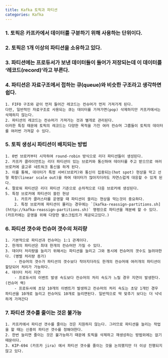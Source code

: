 ```yaml
---
title: Kafka 토픽과 파티션
categories: Kafka
---
```


### 1. 토픽은 카프카에서 데이터를 구분하기 위해 사용하는 단위이다.
### 2. 토픽은 1개 이상의 파티션을 소유하고 있다. 
### 3. 파티션에는 프로듀서가 보낸 데이터들이 들어가 저장되는데 이 데이터를 ‘레코드(record)’라고 부른다.
### 4. 파티션은 자료구조에서 접하는 큐(queue)와 비슷한 구조라고 생각하면 쉽다.
    1. FIFO 구조와 같이 먼저 들어간 레코드는 컨슈머가 먼저 가져가게 된다.
    다만, 일반적인 자료구조로 사용되는 큐는 데이터를 가져가면(pop) 삭제하지만 카프카에서는 삭제하지 않는다.
    2. 파티션의 레코드는 컨슈머가 가져가는 것과 별개로 관리된다. 
    이러한 특징 때문에 토픽의 레코드는 다양한 목적을 가진 여러 컨슈머 그룹들이 토픽의 데이터를 여러번 가져갈 수 있다.
### 5. 토픽 생성시 파티션이 배치되는 방법
    1. 0번 브로커부터 시작하여 round-robin 방식으로 리더 파티션들이 생성된다.
    2. 카프카 클라이언트는 리더 파티션이 있는 브로커와 통신하여 데이터를 주고 받으므로 여러 브로커에 골고루 네트워크 통신을 하게 된다.
    3. 이를 통해, 데이터가 특정 서버(브로커)와 통신이 집중되는(hot spot) 현상을 막고 선형 확장(linear scale out)을 하여 데이터가 많아지더라도 자연스럽게 대응할 수 있게 된다.
    4. 팔로워 파티션은 리더 파티션 기준으로 순차적으로 다음 브로커에 생성된다.
    5. 특정 브로커에 파티션이 쏠린 현상
        1. 카프카 클러스터를 운영할 때 파티션이 쏠리는 현상을 막는것이 중요하다.
        2. 특정 브로커에 파티션이 몰리는 경우에는 `[kafka-reassign-partitions.sh](http://kafka-reassign-partitions.sh)` 명령으로 파티션을 재분배 할 수 있다. (카프카에는 운영을 위해 다양한 쉘스크립트가 제공되고있다.)
### 6. 파티션 갯수와 컨슈머 갯수의 처리량
    1. 기본적으로 파티션과 컨슈머는 1:1 관계이다.
    2. 한개의 파티션은 최대 한개의 컨슈머만 가질 수 있다.
    3. 데이터 처리량을 늘리기 위해서는 파티션을 늘리고 그와 동시에 컨슈머의 갯수도 늘려야한다. (병렬 처리량 증가)
        - 컨슈머의 갯수가 파티션의 갯수보다 작아지더라도 한개의 컨슈머에 여러개의 파티션이 할당되어 처리가 가능하다.
    4. 데이터 처리 지연
        - 프로듀서의 이밴트 발생 속도보다 컨슈머의 처리 속도가 느릴 경우 지연이 발생한다. (컨슈머 랙)
        - 프로듀서에 초당 10개의 이벤트가 발생하고 컨슈머의 처리 속도는 초당 1개인 경우 파티션을 10개로 늘리고 컨슈머도 10개로 늘리면된다. 일반적으로 딱 맞추기 보다는 더 넉넉하게 가져간다
### 7. 파티션 갯수를 줄이는 것은 불가능
    1. 카프카에서 파티션 갯수를 줄이는 것은 지원하지 않는다. 그러므로 파티션을 늘리는 작업을 할 때는 신중히 파티션 갯수를 정해야한다.
    2. 한번 늘리면 줄이는 것은 불가능하기 때문에 토픽을 삭제하고 재생성하는 방법외에는 없기 때문이다.
    3. KIP-694 (카프카 jira) 에서 파티션 갯수를 줄이는 것을 논의했지만 더 이상 진행되지 않고 있다.